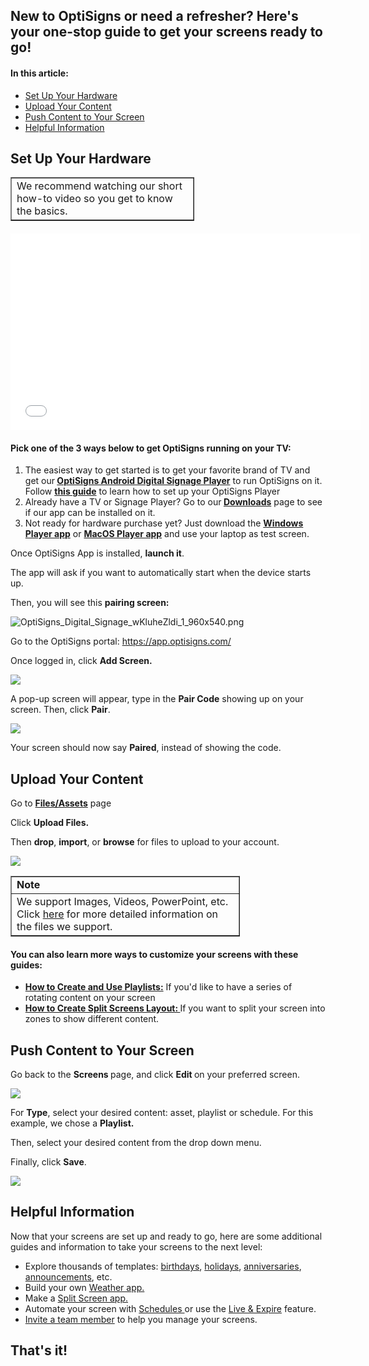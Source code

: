 <h2 id="h_01HWQRE4G5M1F6W6G6SQ0M6PKG">New to OptiSigns or need a refresher? Here's your one-stop guide to get your screens ready to go!</h2>
<h4 id="h_01HWR0AEX2REG6PW8CJ24XEG0P">In this article:</h4>
<ul>
<li><a href="#Set">Set Up Your Hardware</a></li>
<li><a href="#Upload">Upload Your Content</a></li>
<li><a href="#Push">Push Content to Your Screen</a></li>
<li><a href="#Helpful">Helpful Information</a></li>
</ul>
<p><a name="Set"></a></p>
<h2 id="h_01HWQRF8KY97SVZE2VG1YXXATR">Set Up Your Hardware</h2>
<table style="border-collapse: collapse; width: 58.3278%;" border="1">
<tbody>
<tr>
<td style="width: 100%;">We recommend watching our short how-to video so you get to know the basics. </td>
</tr>
</tbody>
</table>
<h4 id="h_01HYK72XKBGBSFWR0K5W8NR590"><iframe src="//www.youtube-nocookie.com/embed/s-vxhAu5jTU" width="560" height="315" frameborder="0" allowfullscreen=""></iframe></h4>
<h4 id="h_01HYK72XKBHB2TFBZZ01CSAPZW">Pick one of the 3 ways below to get OptiSigns running on your TV:</h4>
<ol>
<li>The easiest way to get started is to get your favorite brand of TV and get our<strong> <a href="https://shop.optisigns.com/products/optisigns-android-stick-player-2" target="_blank" rel="noopener noreferrer">OptiSigns Android Digital Signage Player</a></strong> to run OptiSigns on it. Follow <strong><a href="https://support.optisigns.com/hc/en-us/articles/27267311796243">this guide</a></strong> to learn how to set up your OptiSigns Player</li>
<li>Already have a TV or Signage Player? Go to our<strong> <a href="https://www.optisigns.com/download" target="_blank" rel="noopener noreferrer">Downloads</a></strong> page to see if our app can be installed on it.</li>
<li>Not ready for hardware purchase yet? Just download the <strong><a href="https://links.optisigns.com/win" target="_blank" rel="noopener noreferrer">Windows Player app</a></strong> or <strong><a href="https://links.optisigns.com/mac" target="_blank" rel="noopener noreferrer">MacOS Player app</a></strong> and use your laptop as test screen.</li>
</ol>
<p>Once OptiSigns App is installed, <strong>launch it</strong>. </p>
<p>The app will ask if you want to automatically start when the device starts up.</p>
<p>Then, you will see this <strong>pairing screen:</strong></p>
<p><img src="https://support.optisigns.com/hc/article_attachments/29654073549587" alt="OptiSigns_Digital_Signage_wKluheZldi_1_960x540.png"></p>
<p>Go to the OptiSigns portal: <a href="https://app.optisigns.com/">https://app.optisigns.com/</a></p>
<p>Once logged in, click <strong>Add Screen.</strong></p>
<p><img src="https://support.optisigns.com/hc/article_attachments/29654049959443"></p>
<p>A pop-up screen will appear, type in the <strong>Pair Code</strong> showing up on your screen. Then, click <strong>Pair</strong>.</p>
<p><img src="https://support.optisigns.com/hc/article_attachments/29654073598099"></p>
<p>Your screen should now say <strong>Paired</strong>, instead of showing the code.</p>
<p><a name="Upload"></a></p>
<h2 id="h_01HWQSX99N8M87Q6JPHCEMXB6S"><strong>Upload Your Content</strong></h2>
<p>Go to <strong><a href="https://app.optisigns.com/app/assetManagement" target="_blank" rel="noopener noreferrer">Files/Assets</a></strong> page</p>
<p>Click <strong>Upload Files.</strong></p>
<p>Then <strong>drop</strong>, <strong>import</strong>, or <strong>browse</strong> for files to upload to your account.</p>
<p><img src="https://support.optisigns.com/hc/article_attachments/29654073621267"></p>
<table style="border-collapse: collapse; width: 72.8554%;" border="1">
<tbody>
<tr>
<td style="width: 100%;"><span class="wysiwyg-font-size-medium"><strong>Note</strong></span></td>
</tr>
<tr>
<td style="width: 100%;">We support Images, Videos, PowerPoint, etc. Click <a href="https://support.optisigns.com/hc/en-us/articles/360016342373">here</a> for more detailed information on the files we support.</td>
</tr>
</tbody>
</table>
<h4 id="h_01HYK72XKBVFG2VXZVQSWVJ33S">You can also learn more ways to customize your screens with these guides:</h4>
<ul>
<li>
<strong><a href="https://support.optisigns.com/hc/en-us/articles/28295104605843" target="_blank" rel="noopener noreferrer">How to Create and Use Playlists:</a></strong> If you'd like to have a series of rotating content on your screen</li>
<li>
<strong><a href="https://support.optisigns.com/hc/en-us/articles/360026559573" target="_blank" rel="noopener noreferrer">How to Create Split Screens Layout: </a></strong>If you want to split your screen into zones to show different content.</li>
</ul>
<p><a name="Push"></a></p>
<h2 id="h_01HWQYPS8NTC81K99KRMB0WBW6"><strong>Push Content to Your Screen</strong></h2>
<p>Go back to the <strong>Screens </strong>page, and click <strong>Edit </strong>on your preferred screen.</p>
<p><img src="https://support.optisigns.com/hc/article_attachments/29654073649043"></p>
<p>For <strong>Type</strong>, select your desired content: asset, playlist or schedule. For this example, we chose a <strong>Playlist.</strong></p>
<p>Then, select your desired content from the drop down menu.</p>
<p>Finally, click <strong>Save</strong>.</p>
<p><img src="https://support.optisigns.com/hc/article_attachments/29654050066067"></p>
<p><a name="Helpful"></a></p>
<h2 id="h_01HXCVA1S881K995E3VWEYXFE1"><strong>Helpful Information</strong></h2>
<p>Now that your screens are set up and ready to go, here are some additional guides and information to take your screens to the next level:</p>
<ul>
<li>Explore thousands of templates: <a href="https://canvas.optisigns.com/templates/search/birthday" target="_blank" rel="noopener noreferrer">birthdays</a>, <a href="https://canvas.optisigns.com/templates/category/Holidays%20and%20Observances" target="_blank" rel="noopener noreferrer">holidays</a>, <a href="https://canvas.optisigns.com/templates/search/anniversary" target="_blank" rel="noopener noreferrer">anniversaries</a>, <a href="https://canvas.optisigns.com/templates/search/announcement" target="_blank" rel="noopener noreferrer">announcements</a>, etc.</li>
<li>Build your own <a href="https://support.optisigns.com/hc/en-us/articles/360017964153" target="_blank" rel="noopener noreferrer">Weather app.</a>
</li>
<li>Make a <a href="https://support.optisigns.com/hc/en-us/articles/360026559573">Split Screen app.</a>
</li>
<li>Automate your screen with <a href="https://support.optisigns.com/hc/en-us/articles/360016981853" target="_blank" rel="noopener noreferrer">Schedules </a>or use the <a href="https://support.optisigns.com/hc/en-us/articles/360042736794" target="_blank" rel="noopener noreferrer">Live &amp; Expire</a> feature.</li>
<li>
<a href="https://support.optisigns.com/hc/en-us/articles/360016990233" target="_blank" rel="noopener noreferrer">Invite a team member</a> to help you manage your screens.</li>
</ul>
<h2 id="h_01HWQYXTN37H6D4WE20RC6JZRQ"><strong>That's it!</strong></h2>